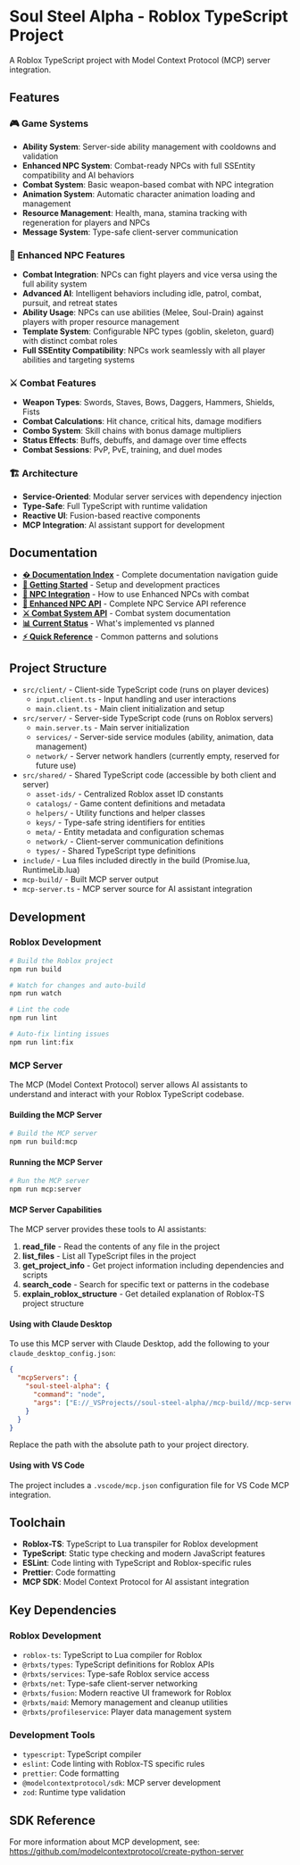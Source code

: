 # Soul Steel Alpha - Roblox TypeScript Project

A Roblox TypeScript project with Model Context Protocol (MCP) server integration.

## Features

### 🎮 Game Systems
- **Ability System**: Server-side ability management with cooldowns and validation
- **Enhanced NPC System**: Combat-ready NPCs with full SSEntity compatibility and AI behaviors
- **Combat System**: Basic weapon-based combat with NPC integration
- **Animation System**: Automatic character animation loading and management
- **Resource Management**: Health, mana, stamina tracking with regeneration for players and NPCs
- **Message System**: Type-safe client-server communication

### 🤖 Enhanced NPC Features
- **Combat Integration**: NPCs can fight players and vice versa using the full ability system
- **Advanced AI**: Intelligent behaviors including idle, patrol, combat, pursuit, and retreat states
- **Ability Usage**: NPCs can use abilities (Melee, Soul-Drain) against players with proper resource management
- **Template System**: Configurable NPC types (goblin, skeleton, guard) with distinct combat roles
- **Full SSEntity Compatibility**: NPCs work seamlessly with all player abilities and targeting systems

### ⚔️ Combat Features
- **Weapon Types**: Swords, Staves, Bows, Daggers, Hammers, Shields, Fists
- **Combat Calculations**: Hit chance, critical hits, damage modifiers
- **Combo System**: Skill chains with bonus damage multipliers
- **Status Effects**: Buffs, debuffs, and damage over time effects
- **Combat Sessions**: PvP, PvE, training, and duel modes

### 🏗️ Architecture
- **Service-Oriented**: Modular server services with dependency injection
- **Type-Safe**: Full TypeScript with runtime validation
- **Reactive UI**: Fusion-based reactive components
- **MCP Integration**: AI assistant support for development

## Documentation

- **[� Documentation Index](.documentation/README.md)** - Complete documentation navigation guide
- **[🚀 Getting Started](.documentation/guides/development-guide.md)** - Setup and development practices
- **[🤖 NPC Integration](.documentation/guides/npc-integration.md)** - How to use Enhanced NPCs with combat
- **[🔧 Enhanced NPC API](.documentation/api/enhanced-npc-service.md)** - Complete NPC Service API reference
- **[⚔️ Combat System API](.documentation/api/combat-service.md)** - Combat system documentation
- **[📊 Current Status](.documentation/status/current-status.md)** - What's implemented vs planned
- **[⚡ Quick Reference](.documentation/reference/quick-reference.md)** - Common patterns and solutions

## Project Structure

- `src/client/` - Client-side TypeScript code (runs on player devices)
  - `input.client.ts` - Input handling and user interactions
  - `main.client.ts` - Main client initialization and setup
- `src/server/` - Server-side TypeScript code (runs on Roblox servers)
  - `main.server.ts` - Main server initialization
  - `services/` - Server-side service modules (ability, animation, data management)
  - `network/` - Server network handlers (currently empty, reserved for future use)
- `src/shared/` - Shared TypeScript code (accessible by both client and server)
  - `asset-ids/` - Centralized Roblox asset ID constants
  - `catalogs/` - Game content definitions and metadata
  - `helpers/` - Utility functions and helper classes
  - `keys/` - Type-safe string identifiers for entities
  - `meta/` - Entity metadata and configuration schemas
  - `network/` - Client-server communication definitions
  - `types/` - Shared TypeScript type definitions
- `include/` - Lua files included directly in the build (Promise.lua, RuntimeLib.lua)
- `mcp-build/` - Built MCP server output
- `mcp-server.ts` - MCP server source for AI assistant integration

## Development

### Roblox Development
```bash
# Build the Roblox project
npm run build

# Watch for changes and auto-build
npm run watch

# Lint the code
npm run lint

# Auto-fix linting issues
npm run lint:fix
```

### MCP Server

The MCP (Model Context Protocol) server allows AI assistants to understand and interact with your Roblox TypeScript codebase.

#### Building the MCP Server
```bash
# Build the MCP server
npm run build:mcp
```

#### Running the MCP Server
```bash
# Run the MCP server
npm run mcp:server
```

#### MCP Server Capabilities

The MCP server provides these tools to AI assistants:

1. **read_file** - Read the contents of any file in the project
2. **list_files** - List all TypeScript files in the project 
3. **get_project_info** - Get project information including dependencies and scripts
4. **search_code** - Search for specific text or patterns in the codebase
5. **explain_roblox_structure** - Get detailed explanation of Roblox-TS project structure

#### Using with Claude Desktop

To use this MCP server with Claude Desktop, add the following to your `claude_desktop_config.json`:

```json
{
  "mcpServers": {
    "soul-steel-alpha": {
      "command": "node",
      "args": ["E://_VSProjects//soul-steel-alpha//mcp-build//mcp-server.js"]
    }
  }
}
```

Replace the path with the absolute path to your project directory.

#### Using with VS Code

The project includes a `.vscode/mcp.json` configuration file for VS Code MCP integration.

## Toolchain

- **Roblox-TS**: TypeScript to Lua transpiler for Roblox development
- **TypeScript**: Static type checking and modern JavaScript features
- **ESLint**: Code linting with TypeScript and Roblox-specific rules
- **Prettier**: Code formatting
- **MCP SDK**: Model Context Protocol for AI assistant integration

## Key Dependencies

### Roblox Development
- `roblox-ts`: TypeScript to Lua compiler for Roblox
- `@rbxts/types`: TypeScript definitions for Roblox APIs
- `@rbxts/services`: Type-safe Roblox service access
- `@rbxts/net`: Type-safe client-server networking
- `@rbxts/fusion`: Modern reactive UI framework for Roblox
- `@rbxts/maid`: Memory management and cleanup utilities
- `@rbxts/profileservice`: Player data management system

### Development Tools
- `typescript`: TypeScript compiler
- `eslint`: Code linting with Roblox-TS specific rules
- `prettier`: Code formatting
- `@modelcontextprotocol/sdk`: MCP server development
- `zod`: Runtime type validation

## SDK Reference

For more information about MCP development, see: https://github.com/modelcontextprotocol/create-python-server
